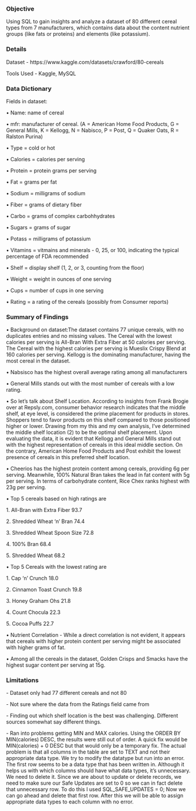 <!DOCTYPE html>
<html>
<head>
</head>
<body>
<h3>Objective</h3>
<p>Using SQL to gain insights and analyze a dataset of 80 different cereal types from 7 manufacturers, which contains data about the content nutrient groups (like fats or proteins) and elements (like potassium). </p>
<p></p>
</body>
</html>
<!DOCTYPE html>
<html>
<head>
<body>
<h3>Details </h3>
<p>Dataset - https://www.kaggle.com/datasets/crawford/80-cereals</p>
<p>Tools Used - Kaggle, MySQL</p>
<p></p>
<p></p>
</body>
</html>
<!DOCTYPE html>
<html>
<head>
</head>
<body>
<h3>Data Dictionary </h3>
<p>Fields in dataset:</p>
<p>•  Name: name of cereal</p>
<p>• mfr: manufacturer of cereal. (A = American Home Food Products, G = General Mills, K = Kellogg, N = Nabisco, P = Post, Q = Quaker Oats, R = Ralston Purina)</p>
<p>• Type = cold or hot</p>
<p>• Calories = calories per serving</p>
<p>• Protein = protein grams per serving</p>
<p>• Fat = grams per fat</p>
<p>• Sodium = milligrams of sodium</p>
<p>• Fiber = grams of dietary fiber</p>
<p>• Carbo = grams of complex carbohhydrates</p>
<p>• Sugars = grams of sugar</p>
<p>• Potass = milligrams of potassium</p>
<p>• Vitamins = vitmains and minerals - 0, 25, or 100, indicating the typical percentage of FDA recommended </p>
<p>•  Shelf = display shelf (1, 2, or 3, counting from the floor)</p>
<p>• Weight = weight in ounces of one serving</p>
<p>• Cups = number of cups in one serving</p>
<p>• Rating = a rating of the cereals (possibly from Consumer reports)</p>
<p> </p>
</body>
</html>
<!DOCTYPE html>
<html>
<head>
</head>
<body>
<h3>Summary of Findings </h3>
<p>•  Background on dataset:The dataset contains 77 unique cereals, with no duplicates entries and no missing values. The Cereal with the lowest calories per serving is All-Bran With Extra Fiber at 50 calories per serving. The Cereal with the highest calories per serving is Mueslix Crispy Blend at 160 calories per serving. Kellogg is the dominating manufacturer, having the most cereal in the dataset. </p>
<p>• Nabsisco has the highest overall average rating among all manufacturers</p>
<p>•  General Mills stands out with the most number of cereals with a low rating. </p>
<p>•  So let’s talk about Shelf Location. According to insights from Frank Brogie over at Repsly.com, consumer behavior research indicates that the middle shelf, at eye level, is considered the prime placement for products in stores. Shoppers tend to favor products on this shelf compared to those positioned higher or lower. Drawing from my this and my own analysis, I’ve determined the middle shelf location (2) to be the optimal shelf placement. Upon evaluating the data, it is evident that Kellogg and General Mills stand out with the highest representation of cereals in this ideal middle section. On the contrary, American Home Food Products and Post exhibit the lowest presence of cereals in this preferred shelf location. </p>
<p>•  Cheerios has the highest protein content among cereals, providing 6g per serving. Meanwhile, 100% Natural Bran takes the lead in fat content with 5g per serving. In terms of carbohydrate content, Rice Chex ranks highest with 23g per serving. </p>
<p>• Top 5 cereals based on high ratings are </p>
<p>1. All-Bran with Extra Fiber 93.7</p>
<p>2. Shredded Wheat ‘n’ Bran 74.4 </p>
<p>3. Shredded Wheat Spoon Size 72.8</p>
<p>4. 100% Bran 68.4 </p>
<p>5. Shredded Wheat 68.2</p>
<p>•  Top 5 Cereals with the lowest rating are</p>
<p>1. Cap ‘n’ Crunch 18.0 </p>
<p>2. Cinnamon Toast Crunch 19.8 </p>
<p>3. Honey Graham Ohs 21.8</p>
<p>4. Count Chocula 22.3</p>
<p>5.  Cocoa Puffs 22.7 </p>
<p>•  Nutrient Correlation - While a direct correlation is not evident, it appears that cereals with higher protein content per serving might be associated with higher grams of fat. </p>
<p>•  Among all the cereals in the dataset, Golden Crisps and Smacks have the highest sugar content per serving at 15g. 
<p></p>
<p></p>
</body>
</html>
<!DOCTYPE html>
<html>
<head>
<body>
<h3>Limitations </h3>
<p>- Dataset only had 77 different cereals and not 80</p>
<p>- Not sure where the data from the Ratings field came from</p>
<p>- Finding out which shelf location is the best was challenging. Different sources somewhat say different things. </p>
<p>- Ran into problems getting MIN and MAX calories. Using the ORDER BY MIN(calories) DESC, the results were still out of order. A quick fix would be MIN(calories) + 0 DESC but that would only be a temporary fix. The actual problem is that all columns in the table are set to TEXT and not their appropriate data type. We try to modify the datatype but run into an error. The first row seems to be a data type that has been written in. Although it helps us with which columns should have what data types, it’s unnecessary. We need to delete it. Since we are about to update or delete records, we need to make sure our Safe Updates are set to 0 so we can in fact delete that unnecessary row. To do this I used SQL_SAFE_UPDATES = 0; Now we can go ahead and delete that first row. After this we will be able to assign appropriate data types to each column with no error.</p>
<p></p>
</body>
</html>

  
